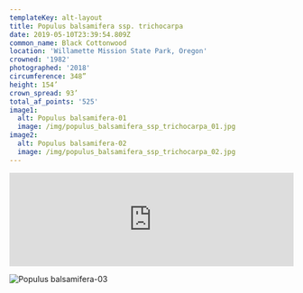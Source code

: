 ```yaml
---
templateKey: alt-layout
title: Populus balsamifera ssp. trichocarpa
date: 2019-05-10T23:39:54.809Z
common_name: Black Cottonwood
location: 'Willamette Mission State Park, Oregon'
crowned: '1982'
photographed: '2018'
circumference: 348”
height: 154’
crown_spread: 93’
total_af_points: '525'
image1:
  alt: Populus balsamifera-01
  image: /img/populus_balsamifera_ssp_trichocarpa_01.jpg
image2:
  alt: Populus balsamifera-02
  image: /img/populus_balsamifera_ssp_trichocarpa_02.jpg
---
```

<iframe width="100%" height="166" scrolling="no" frameborder="no" allow="autoplay" src="https://w.soundcloud.com/player/?url=https%3A//api.soundcloud.com/tracks/588074265&color=%23505a38&auto_play=false&hide_related=false&show_comments=true&show_user=true&show_reposts=false&show_teaser=true"></iframe>

![Populus balsamifera-03](/img/populus_balsamifera_ssp_trichocarpa_03.jpg "Populus balsamifera-03")
